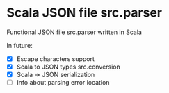 # Scala JSON file src.parser
Functional JSON file src.parser written in Scala


In future:
- [x] Escape characters support
- [x] Scala to JSON types src.conversion
- [x] Scala -> JSON serialization
- [ ] Info about parsing error location
